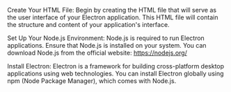 
Create Your HTML File: Begin by creating the HTML file that will serve as the user interface of your Electron application. This HTML file will contain the structure and content of your application's interface.

Set Up Your Node.js Environment: Node.js is required to run Electron applications. Ensure that Node.js is installed on your system. You can download Node.js from the official website: https://nodejs.org/

Install Electron: Electron is a framework for building cross-platform desktop applications using web technologies. You can install Electron globally using npm (Node Package Manager), which comes with Node.js.
